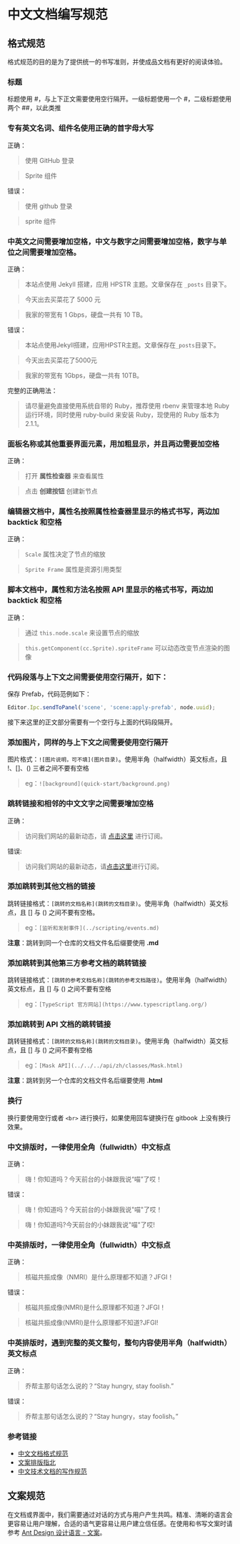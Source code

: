 # 中文文档编写规范

## 格式规范

格式规范的目的是为了提供统一的书写准则，并使成品文档有更好的阅读体验。

### 标题

标题使用 #，与上下正文需要使用空行隔开。一级标题使用一个 #，二级标题使用两个 ##，以此类推

### 专有英文名词、组件名使用正确的首字母大写

正确：

> 使用 GitHub 登录

> Sprite 组件

错误：

> 使用 github 登录

> sprite 组件

### 中英文之间需要增加空格，中文与数字之间需要增加空格，数字与单位之间需要增加空格。

正确：

> 本站点使用 Jekyll 搭建，应用 HPSTR 主题。文章保存在 `_posts` 目录下。

> 今天出去买菜花了 5000 元

> 我家的带宽有 1 Gbps，硬盘一共有 10 TB。

错误：

> 本站点使用Jekyll搭建，应用HPSTR主题。文章保存在`_posts`目录下。

> 今天出去买菜花了5000元

> 我家的带宽有 1Gbps，硬盘一共有 10TB。

完整的正确用法：

> 请尽量避免直接使用系统自带的 Ruby，推荐使用 rbenv 来管理本地 Ruby 运行环境，同时使用 ruby-build 来安装 Ruby，现使用的 Ruby 版本为 2.1.1。

### 面板名称或其他重要界面元素，用加粗显示，并且两边需要加空格

正确：

> 打开 **属性检查器** 来查看属性

> 点击 **创建按钮** 创建新节点

### 编辑器文档中，属性名按照属性检查器里显示的格式书写，两边加 backtick 和空格

正确：

> `Scale` 属性决定了节点的缩放

> `Sprite Frame` 属性是资源引用类型

### 脚本文档中，属性和方法名按照 API 里显示的格式书写，两边加 backtick 和空格

正确：

> 通过 `this.node.scale` 来设置节点的缩放

> `this.getComponent(cc.Sprite).spriteFrame` 可以动态改变节点渲染的图像

### 代码段落与上下文之间需要使用空行隔开，如下：

保存 Prefab，代码范例如下：

```js
Editor.Ipc.sendToPanel('scene', 'scene:apply-prefab', node.uuid);
```

接下来这里的正文部分需要有一个空行与上面的代码段隔开。

### 添加图片，同样的与上下文之间需要使用空行隔开

图片格式：`![图片说明，可不填](图片目录)`。使用半角（halfwidth）英文标点，且 !、[]、() 三者之间不要有空格

> eg：`![background](quick-start/background.png)`

### 跳转链接和相邻的中文文字之间需要增加空格

正确：

> 访问我们网站的最新动态，请 [点击这里](#) 进行订阅。

错误:

> 访问我们网站的最新动态，请[点击这里](#)进行订阅。

### 添加跳转到其他文档的链接

跳转链接格式：`[跳转的文档名称](跳转的文档目录)`。使用半角（halfwidth）英文标点，且 [] 与 () 之间不要有空格。

> eg：`[监听和发射事件](../scripting/events.md)`

**注意**：跳转到同一个仓库的文档文件名后缀要使用 **.md**

### 添加跳转到其他第三方参考文档的跳转链接

跳转链接格式：`[跳转的参考文档名称](跳转的参考文档路径)`。使用半角（halfwidth）英文标点，且 [] 与 () 之间不要有空格

> eg：`[TypeScript 官方网站](https://www.typescriptlang.org/)`

### 添加跳转到 API 文档的跳转链接

跳转链接格式：`[跳转的文档名称](跳转的文档目录)`。使用半角（halfwidth）英文标点，且 [] 与 () 之间不要有空格

> eg：`[Mask API](../../../api/zh/classes/Mask.html)`

**注意**：跳转到另一个仓库的文档文件名后缀要使用 **.html**

### 换行

换行要使用空行或者 `<br>` 进行换行，如果使用回车键换行在 gitbook 上没有换行效果。

### 中文排版时，一律使用全角（fullwidth）中文标点

正确：

> 嗨！你知道吗？今天前台的小妹跟我说“喵”了哎！

错误：

> 嗨！你知道吗？今天前台的小妹跟我说"喵"了哎！

> 嗨！你知道吗?今天前台的小妹跟我说"喵"了哎!

### 中英排版时，一律使用全角（fullwidth）中文标点

正确：

> 核磁共振成像（NMRI）是什么原理都不知道？JFGI！

错误：

> 核磁共振成像(NMRI)是什么原理都不知道？JFGI！

> 核磁共振成像(NMRI)是什么原理都不知道?JFGI!

### 中英排版时，遇到完整的英文整句，整句内容使用半角（halfwidth）英文标点

正确：

> 乔帮主那句话怎么说的？“Stay hungry, stay foolish.”

错误：

> 乔帮主那句话怎么说的？“Stay hungry，stay foolish。”

### 参考链接

- [中文文档格式规范](https://github.com/anjuke/coding-style/blob/master/text/chinese.md)
- [文案排版指北](https://github.com/sparanoid/chinese-copywriting-guidelines)
- [中文技术文档的写作规范](https://github.com/ruanyf/document-style-guide)

## 文案规范

在文档或界面中，我们需要通过对话的方式与用户产生共鸣。精准、清晰的语言会更容易让用户理解，合适的语气更容易让用户建立信任感。在使用和书写文案时请参考 [Ant Design 设计语言 - 文案](https://ant.design/docs/spec/copywriting-cn)。

